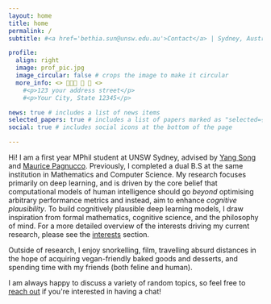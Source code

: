 ```yaml
---
layout: home
title: home
permalink: /
subtitle: #<a href='bethia.sun@unsw.edu.au'>Contact</a> | Sydney, Australia

profile:
  align: right
  image: prof_pic.jpg
  image_circular: false # crops the image to make it circular
  more_info: <> 👩🏻‍🔬 🧠 🤖 <>
    #<p>123 your address street</p>
    #<p>Your City, State 12345</p>

news: true # includes a list of news items
selected_papers: true # includes a list of papers marked as "selected={true}"
social: true # includes social icons at the bottom of the page

---
```

Hi! I am a first year MPhil student at UNSW Sydney, advised by [Yang Song](https://cgi.cse.unsw.edu.au/~ysong/) and [Maurice Pagnucco](https://cgi.cse.unsw.edu.au/~morri/). 
Previously, I completed a dual B.S at the same institution in Mathematics and Computer Science. My research focuses primarily on deep learning, and is driven by the core belief that computational models of human intelligence should go 
<i> beyond </i> optimising arbitrary performance metrics and instead, aim to enhance <i> cognitive plausibility</i>. 
To build cognitively plausible deep learning models, I draw inspiration from formal mathematics, cognitive science, and the philosophy of mind. 
For a more detailed overview of the interests driving my current research, please see the <a href="/interests">interests</a> section. 

Outside of research, I enjoy snorkelling, film, travelling absurd distances in the hope of acquiring vegan-friendly baked goods and desserts, and spending time with my friends (both feline and human). 

I am always happy to discuss a variety of random topics, so feel free to <a href="mailto:bethia.sun@unsw.edu.au">reach out</a> if you're interested in having a chat!